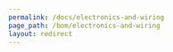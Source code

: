 ```yaml
---
permalink: /docs/electronics-and-wiring
page_path: /bom/electronics-and-wiring
layout: redirect
---
```

